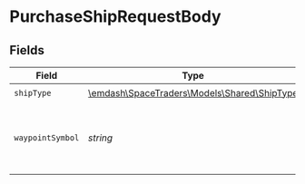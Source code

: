 # PurchaseShipRequestBody


## Fields

| Field                                                                          | Type                                                                           | Required                                                                       | Description                                                                    |
| ------------------------------------------------------------------------------ | ------------------------------------------------------------------------------ | ------------------------------------------------------------------------------ | ------------------------------------------------------------------------------ |
| `shipType`                                                                     | [\emdash\SpaceTraders\Models\Shared\ShipType](../../models/shared/ShipType.md) | :heavy_check_mark:                                                             | N/A                                                                            |
| `waypointSymbol`                                                               | *string*                                                                       | :heavy_check_mark:                                                             | The symbol of the waypoint you want to purchase the ship at.                   |